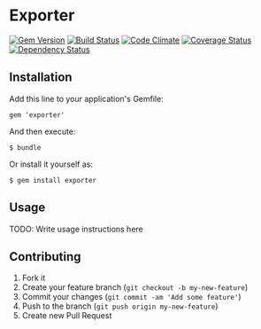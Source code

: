 # Exporter
[![Gem Version](https://badge.fury.io/rb/exporter.png)](http://badge.fury.io/rb/exporter)
[![Build Status](https://travis-ci.org/voanhduy1512/exporter.png?branch=master)](https://travis-ci.org/voanhduy1512/exporter)
[![Code Climate](https://codeclimate.com/github/voanhduy1512/exporter.png)](https://codeclimate.com/github/voanhduy1512/exporter)
[![Coverage Status](https://coveralls.io/repos/voanhduy1512/exporter/badge.png)](https://coveralls.io/r/voanhduy1512/exporter)
[![Dependency Status](https://gemnasium.com/voanhduy1512/exporter.png)](https://gemnasium.com/voanhduy1512/exporter)
## Installation

Add this line to your application's Gemfile:

    gem 'exporter'

And then execute:

    $ bundle

Or install it yourself as:

    $ gem install exporter

## Usage

TODO: Write usage instructions here

## Contributing

1. Fork it
2. Create your feature branch (`git checkout -b my-new-feature`)
3. Commit your changes (`git commit -am 'Add some feature'`)
4. Push to the branch (`git push origin my-new-feature`)
5. Create new Pull Request
